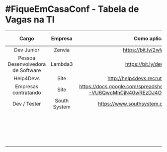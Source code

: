 # #FiqueEmCasaConf - Tabela de Vagas na TI

| **Cargo**          | **Empresa**       | **Como aplicar**          | **Contato para Indicacao**   | **Data Publicacao** |
|:-----------------: |:-----------------:|:-------------------------:|:----------------------------:|:-------------------:|
|Dev Junior          |     Zenvia        |https://bit.ly/2wWgh3A     |@ZielinskiFelipe              |   4/4/2020          |   
| Pessoa Desenvolvedora de Software| Lambda3 |https://bit.ly/devvaga |@giggio                       |   6/4/2020          |
| Help4Devs| Site |http://help4devs.recrutadev.com.br/ |@                       |   6/4/2020          |
| Empresas contratando| Site |https://docs.google.com/spreadsheets/d/1nkYsZkT7Ow678-VU6QwoMhCjN40wREzDJ4OyGBNNGoY/htmlview |@                       |   6/4/2020          |
|Dev / Tester        | South System | https://www.southsystem.com.br/vagas.php | @reawmarco         |   6/4/2020          |
|                    |                   |                           |                              |                     |
|                    |                   |                           |                              |                     |
|                    |                   |                           |                              |                     |
|                    |                   |                           |                              |                     |
|                    |                   |                           |                              |                     |
|                    |                   |                           |                              |                     |
|                    |                   |                           |                              |                     |
|                    |                   |                           |                              |                     |
|                    |                   |                           |                              |                     |
|                    |                   |                           |                              |                     |
|                    |                   |                           |                              |                     |
|                    |                   |                           |                              |                     |
|                    |                   |                           |                              |                     |
|                    |                   |                           |                              |                     |
|                    |                   |                           |                              |                     |
|                    |                   |                           |                              |                     |
|                    |                   |                           |                              |                     |
|                    |                   |                           |                              |                     |
|                    |                   |                           |                              |                     |
    


     
